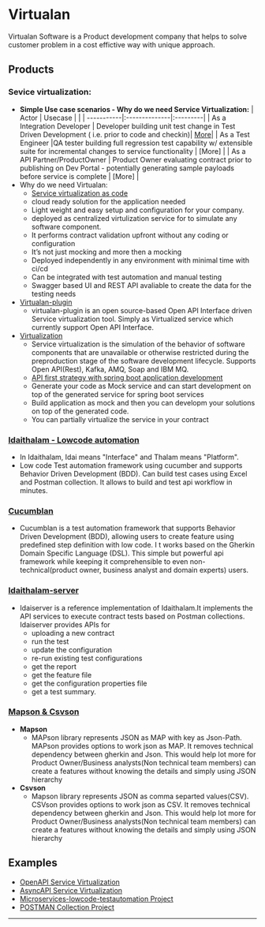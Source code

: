 # Virtualan

Virtualan Software is a Product development company that helps to solve customer problem in a cost effictive way with unique approach.   

## Products
### Sevice virtualization:
- **Simple Use case scenarios - Why do we need Service Virtualization:**
| Actor      | Usecase       |   |
| -----------|:--------------|:---------|
| As a Integration Developer | Developer building unit test change in Test Driven Development  ( i.e. prior to code and checkin)| [More](Developer-usecase.md)|
| As a Test Engineer  |QA tester building full regression test capability w/ extensible suite for incremental changes to service functionality | [More] |
| As a API Partner/ProductOwner | Product Owner evaluating contract prior to publishing on Dev Portal - potentially generating sample payloads before service is complete | [More] |
- Why do we need Virtualan:
    - [Service virtualization as code](https://www.linkedin.com/groups/13908063/) 
    - cloud ready solution for the application needed
    - Light weight and easy setup and configuration for your company. 
    - deployed as centralized virtulization service for to simulate any software component.      
    - It performs contract validation upfront without any coding or configuration
    - It’s not just mocking and more then a mocking 
    - Deployed independently in any environment with minimal time with ci/cd 
    - Can be integrated with test automation and manual testing
    - Swagger based UI and REST API avaliable to create the data for the testing needs
- [Virtualan-plugin](https://github.com/virtualansoftware/virtualan/tree/master/modules/virtualan-plugin)
    - virtualan-plugin is an open source-based Open API Interface driven Service virtualization tool. Simply as Virtualized service which currently support Open API Interface.
- [Virtualization](https://github.com/virtualansoftware/virtualan/tree/master/modules/virtualization)
    - Service virtualization is the simulation of the behavior of software components that are unavailable or otherwise restricted during the preproduction stage of the software development lifecycle. Supports Open API(Rest), Kafka, AMQ, Soap and IBM MQ.
    - [API first strategy with spring boot application development](Api-first.md) 
    - Generate your code as Mock service and can start development on top of the generated service for spring boot services
    - Build application as mock and then you can developm your solutions on top of the generated code. 
    - You can partially virtualize the service in your contract

### [Idaithalam - Lowcode automation](https://github.com/virtualansoftware/idaithalam)
- In Idaithalam, Idai means "Interface" and Thalam means "Platform".
- Low code Test automation framework using cucumber and supports Behavior Driven Development (BDD). Can build test cases using Excel and Postman collection. It allows to build and test api workflow in minutes.

### [Cucumblan](https://github.com/virtualansoftware/cucumblan)
- Cucumblan is a test automation framework that supports Behavior Driven Development (BDD), allowing users to create feature using predefined step definition with low code. I t works based on the Gherkin Domain Specific Language (DSL). This simple but powerful api framework while keeping it comprehensible to even non-technical(product owner, business analyst and domain experts) users.

### [Idaithalam-server](https://github.com/virtualansoftware/idaithalam-server)
- Idaiserver is a reference implementation of Idaithalam.It implements the API services to execute contract tests based on Postman collections.
    Idaiserver provides APIs for 
    - uploading a new contract
    - run the test
    - update the configuration
    - re-run existing test configurations
    - get the report
    - get the feature file
    - get the configuration properties file
    - get a test summary.

### [Mapson & Csvson](https://github.com/virtualansoftware/mapson)
- **Mapson**
    - MAPson library represents JSON as MAP with key as Json-Path. MAPson provides options to work json as MAP. It removes technical dependency between gherkin and Json. This would help lot more for Product Owner/Business analysts(Non technical team members) can create a features without knowing the details and simply using JSON hierarchy
- **Csvson**
    -  Mapson library represents JSON as comma separted values(CSV). CSVson provides options to work json as CSV. It removes technical dependency between gherkin and Json. This would help lot more for Product Owner/Business analysts(Non technical team members) can create a features without knowing the details and simply using JSON hierarchy

## Examples
- [OpenAPI Service Virtualization](https://github.com/virtualansoftware/service-virtualization-openapi)
- [AsyncAPI Service Virtualization](https://github.com/virtualansoftware/AsyncAPI-Virtualization) 
- [Microservices-lowcode-testautomation Project](https://github.com/virtualansoftware/microservices-lowcode-testautomation) 
- [POSTMAN Collection Project](https://github.com/virtualansoftware/idaithalam-postman-collection-lowcode-automation) 

----
